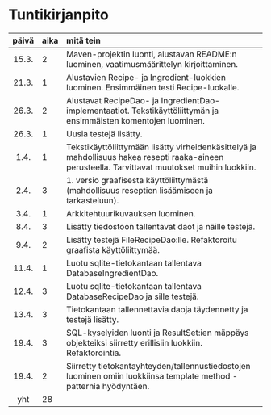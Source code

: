 # Tuntikirjanpito

| päivä | aika | mitä tein                                                                                                                                         |
| :---: | :--- | :------------------------------------------------------------------------------------------------------------------------------------------------ |
| 15.3. | 2    | Maven-projektin luonti, alustavan README:n luominen, vaatimusmäärittelyn kirjoittaminen.                                                          |
| 21.3. | 1    | Alustavien Recipe- ja Ingredient-luokkien luominen. Ensimmäinen testi Recipe-luokalle.                                                            |
| 26.3. | 2    | Alustavat RecipeDao- ja IngredientDao-implementaatiot. Tekstikäyttöliittymän ja ensimmäisten komentojen luominen.                                 |
| 26.3. | 1    | Uusia testejä lisätty.                                                                                                                            |
| 1.4.  | 1    | Tekstikäyttöliittymään lisätty virheidenkäsittelyä ja mahdollisuus hakea resepti raaka-aineen perusteella. Tarvittavat muutokset muihin luokkiin. |
| 2.4.  | 3    | 1. versio graafisesta käyttöliittymästä (mahdollisuus reseptien lisäämiseen ja tarkasteluun).                                                     |
| 3.4.  | 1    | Arkkitehtuurikuvauksen luominen.                                                                                                                  |
| 8.4.  | 3    | Lisätty tiedostoon tallentavat daot ja näille testejä.                                                                                            |
| 9.4.  | 2    | Lisätty testejä FileRecipeDao:lle. Refaktoroitu graafista käyttöliittymää.                                                                        |
| 11.4. | 1    | Luotu sqlite-tietokantaan tallentava DatabaseIngredientDao.                                                                                       |
| 12.4. | 3    | Luotu sqlite-tietokantaan tallentava DatabaseRecipeDao ja sille testejä.                                                                          |
| 13.4. | 3    | Tietokantaan tallennettavia daoja täydennetty ja testejä lisätty.                                                                                 |
| 19.4. | 3    | SQL-kyselyiden luonti ja ResultSet:ien mäppäys objekteiksi siirretty erillisiin luokkiin. Refaktorointia.                                         |
| 19.4. | 2    | Siirretty tietokantayhteyden/tallennustiedostojen luominen omiin luokkiinsa template method -patternia hyödyntäen.                                |
|  yht  | 28   |                                                                                                                                                   |
